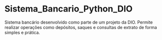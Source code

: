 # Sistema_Bancario_Python_DIO
Sistema bancário desenvolvido como parte de um projeto da DIO. Permite realizar operações como depósitos, saques e consultas de extrato de forma simples e prática.
